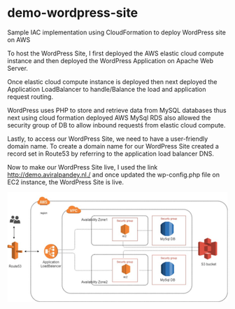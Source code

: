 # demo-wordpress-site
Sample IAC implementation using CloudFormation  to deploy WordPress site on AWS

To host the WordPress Site, I first deployed the AWS elastic cloud compute instance and then deployed the WordPress Application on Apache Web Server.

Once elastic cloud compute instance is deployed then next deployed the Application LoadBalancer to handle/Balance the load and application request routing.

WordPress uses PHP to store and retrieve data from MySQL databases thus next using cloud formation deployed AWS MySql RDS also allowed the security group of DB to allow inbound requestś from elastic cloud compute.

Lastly, to access our WordPress Site, we need to have a user-friendly domain name. To create a domain name for our WordPress Site created a record set in Route53 by referring to the application load balancer DNS.

Now to make our WordPress Site live, I used the link http://demo.aviralpandey.nl./ and once updated the wp-config.php file on EC2 instance, the WordPress Site is live.

![architecture diagram](https://github.com/aviral-tzu/demo-wordpress-site/blob/master/demo-diagram.jpg)
